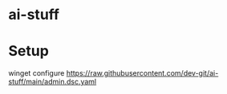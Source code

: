 # ai-stuff

# Setup
winget configure https://raw.githubusercontent.com/dev-git/ai-stuff/main/admin.dsc.yaml
